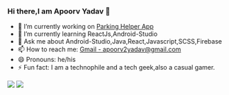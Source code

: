 ### Hi there,I am Apoorv Yadav 👋



- 🔭 I’m currently working on [Parking Helper App](https://github.com/Apoorvssj/Parking_Helper_App)
- 🌱 I’m currently learning ReactJs,Android-Studio
- 💬 Ask me about Android-Studio,Java,React,Javascript,SCSS,Firebase
- 📫 How to reach me: [Gmail - apoorv2yadav@gmail.com](apoorv2yadav@gmail.com)
- 😄 Pronouns: he/his
- ⚡ Fun fact: I am a technophile and a tech geek,also a casual gamer.

<img align="center" style="inline-block" src="https://github-readme-stats.vercel.app/api?username=Apoorvssj&show_icons=true&theme=algolia"> <img align="center" style="inline-block" src="https://github-readme-stats.vercel.app/api/top-langs/?username=Apoorvssj&show_icons=true&theme=algolia" />


